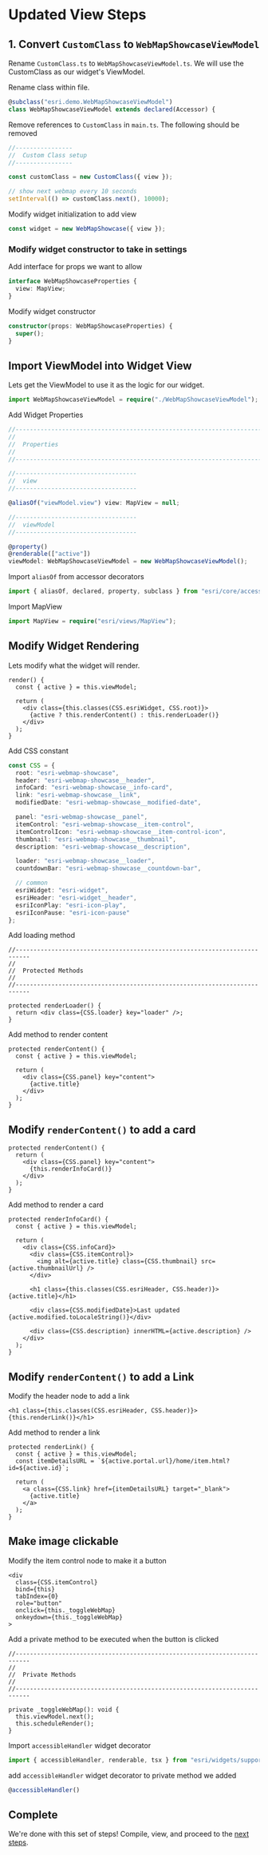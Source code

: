 # Updated View Steps

## 1. Convert `CustomClass` to `WebMapShowcaseViewModel`

Rename `CustomClass.ts` to `WebMapShowcaseViewModel.ts`. We will use the CustomClass as our widget's ViewModel.

Rename class within file.

```ts
@subclass("esri.demo.WebMapShowcaseViewModel")
class WebMapShowcaseViewModel extends declared(Accessor) {
```

Remove references to `CustomClass` in `main.ts`. The following should be removed

```ts
//----------------
//  Custom Class setup
//----------------

const customClass = new CustomClass({ view });

// show next webmap every 10 seconds
setInterval(() => customClass.next(), 10000);
```

Modify widget initialization to add view

```ts
const widget = new WebMapShowcase({ view });
```

### Modify widget constructor to take in settings

Add interface for props we want to allow

```ts
interface WebMapShowcaseProperties {
  view: MapView;
}
```

Modify widget constructor

```ts
constructor(props: WebMapShowcaseProperties) {
  super();
}
```

## Import ViewModel into Widget View

Lets get the ViewModel to use it as the logic for our widget.

```ts
import WebMapShowcaseViewModel = require("./WebMapShowcaseViewModel");
```

Add Widget Properties

```ts
//--------------------------------------------------------------------------
//
//  Properties
//
//--------------------------------------------------------------------------

//----------------------------------
//  view
//----------------------------------

@aliasOf("viewModel.view") view: MapView = null;

//----------------------------------
//  viewModel
//----------------------------------

@property()
@renderable(["active"])
viewModel: WebMapShowcaseViewModel = new WebMapShowcaseViewModel();
```

Import `aliasOf` from accessor decorators

```ts
import { aliasOf, declared, property, subclass } from "esri/core/accessorSupport/decorators";
```

Import MapView

```ts
import MapView = require("esri/views/MapView");
```

## Modify Widget Rendering

Lets modify what the widget will render.

```tsx
render() {
  const { active } = this.viewModel;

  return (
    <div class={this.classes(CSS.esriWidget, CSS.root)}>
      {active ? this.renderContent() : this.renderLoader()}
    </div>
  );
}
```

Add CSS constant

```ts
const CSS = {
  root: "esri-webmap-showcase",
  header: "esri-webmap-showcase__header",
  infoCard: "esri-webmap-showcase__info-card",
  link: "esri-webmap-showcase__link",
  modifiedDate: "esri-webmap-showcase__modified-date",

  panel: "esri-webmap-showcase__panel",
  itemControl: "esri-webmap-showcase__item-control",
  itemControlIcon: "esri-webmap-showcase__item-control-icon",
  thumbnail: "esri-webmap-showcase__thumbnail",
  description: "esri-webmap-showcase__description",

  loader: "esri-webmap-showcase__loader",
  countdownBar: "esri-webmap-showcase__countdown-bar",

  // common
  esriWidget: "esri-widget",
  esriHeader: "esri-widget__header",
  esriIconPlay: "esri-icon-play",
  esriIconPause: "esri-icon-pause"
};
```

Add loading method

```tsx
//--------------------------------------------------------------------------
//
//  Protected Methods
//
//--------------------------------------------------------------------------

protected renderLoader() {
  return <div class={CSS.loader} key="loader" />;
}
```

Add method to render content

```tsx
protected renderContent() {
  const { active } = this.viewModel;

  return (
    <div class={CSS.panel} key="content">
      {active.title}
    </div>
  );
}
```

## Modify `renderContent()` to add a card

```tsx
protected renderContent() {
  return (
    <div class={CSS.panel} key="content">
      {this.renderInfoCard()}
    </div>
  );
}
```

Add method to render a card

```tsx
protected renderInfoCard() {
  const { active } = this.viewModel;

  return (
    <div class={CSS.infoCard}>
      <div class={CSS.itemControl}>
        <img alt={active.title} class={CSS.thumbnail} src={active.thumbnailUrl} />
      </div>

      <h1 class={this.classes(CSS.esriHeader, CSS.header)}>{active.title}</h1>

      <div class={CSS.modifiedDate}>Last updated {active.modified.toLocaleString()}</div>

      <div class={CSS.description} innerHTML={active.description} />
    </div>
  );
}
```

## Modify `renderContent()` to add a Link

Modify the header node to add a link

```tsx
<h1 class={this.classes(CSS.esriHeader, CSS.header)}>{this.renderLink()}</h1>
```

Add method to render a link

```tsx
protected renderLink() {
  const { active } = this.viewModel;
  const itemDetailsURL = `${active.portal.url}/home/item.html?id=${active.id}`;

  return (
    <a class={CSS.link} href={itemDetailsURL} target="_blank">
      {active.title}
    </a>
  );
}
```

## Make image clickable

Modify the item control node to make it a button

```tsx
<div
  class={CSS.itemControl}
  bind={this}
  tabIndex={0}
  role="button"
  onclick={this._toggleWebMap}
  onkeydown={this._toggleWebMap}
>
```

Add a private method to be executed when the button is clicked

```tsx
//--------------------------------------------------------------------------
//
//  Private Methods
//
//--------------------------------------------------------------------------

private _toggleWebMap(): void {
  this.viewModel.next();
  this.scheduleRender();
}
```

Import `accessibleHandler` widget decorator

```ts
import { accessibleHandler, renderable, tsx } from "esri/widgets/support/widget";
```

add `accessibleHandler` widget decorator to private method we added

```ts
@accessibleHandler()
```

## Complete

We're done with this set of steps! Compile, view, and proceed to the [next steps](../5-final-view/STEPS.md).
